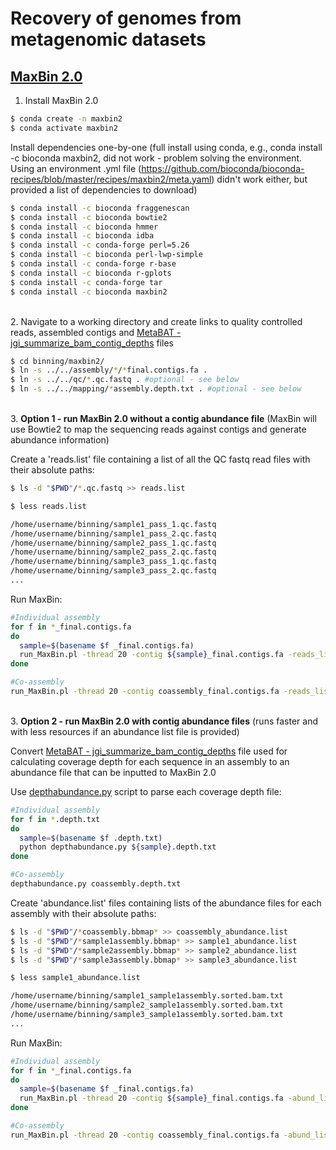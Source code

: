 # Recovery of genomes from metagenomic datasets

## [MaxBin 2.0](https://academic.oup.com/bioinformatics/article/32/4/605/1744462?login=true)

1. Install MaxBin 2.0

```bash
$ conda create -n maxbin2
$ conda activate maxbin2
```

Install dependencies one-by-one (full install using conda, e.g., conda install -c bioconda maxbin2, did not work - problem solving the environment. Using an environment .yml file (https://github.com/bioconda/bioconda-recipes/blob/master/recipes/maxbin2/meta.yaml) didn't work either, but provided a list of dependencies to download)

```bash
$ conda install -c bioconda fraggenescan
$ conda install -c bioconda bowtie2
$ conda install -c bioconda hmmer
$ conda install -c bioconda idba
$ conda install -c conda-forge perl=5.26
$ conda install -c bioconda perl-lwp-simple
$ conda install -c conda-forge r-base
$ conda install -c bioconda r-gplots
$ conda install -c conda-forge tar
$ conda install -c bioconda maxbin2
```

\
2. Navigate to a working directory and create links to quality controlled reads, assembled contigs and [MetaBAT - jgi_summarize_bam_contig_depths](https://bitbucket.org/berkeleylab/metabat/src/master/) files

```bash
$ cd binning/maxbin2/
$ ln -s ../../assembly/*/*final.contigs.fa .
$ ln -s ../../qc/*.qc.fastq . #optional - see below
$ ln -s ../../mapping/*assembly.depth.txt . #optional - see below
```

\
3. **Option 1 - run MaxBin 2.0 without a contig abundance file** (MaxBin will use Bowtie2 to map the sequencing reads against contigs and generate abundance information)

Create a 'reads.list' file containing a list of all the QC fastq read files with their absolute paths:

```bash
$ ls -d "$PWD"/*.qc.fastq >> reads.list
```

```bash
$ less reads.list

/home/username/binning/sample1_pass_1.qc.fastq
/home/username/binning/sample1_pass_2.qc.fastq
/home/username/binning/sample2_pass_1.qc.fastq
/home/username/binning/sample2_pass_2.qc.fastq
/home/username/binning/sample3_pass_1.qc.fastq
/home/username/binning/sample3_pass_2.qc.fastq
...
```

Run MaxBin:
```bash
#Individual assembly
for f in *_final.contigs.fa
do 
  sample=$(basename $f _final.contigs.fa)
  run_MaxBin.pl -thread 20 -contig ${sample}_final.contigs.fa -reads_list reads.list -out ${sample} >& ${sample}.maxbin2.log.txt
done

#Co-assembly
run_MaxBin.pl -thread 20 -contig coassembly_final.contigs.fa -reads_list reads.list -out coassembly >& coassembly.maxbin2.log.txt
```

\
3. **Option 2 - run MaxBin 2.0 with contig abundance files** (runs faster and with less resources if an abundance list file is provided)

Convert [MetaBAT - jgi_summarize_bam_contig_depths](https://bitbucket.org/berkeleylab/metabat/src/master/) file used for calculating coverage depth for each sequence in an assembly to an abundance file that can be inputted to MaxBin 2.0

Use [depthabundance.py](https://github.com/dgittins/Metagenomics/blob/main/bin/depthabundance.py) script to parse each coverage depth file:

```bash
#Individual assembly
for f in *.depth.txt
do 
  sample=$(basename $f .depth.txt)
  python depthabundance.py ${sample}.depth.txt
done

#Co-assembly
depthabundance.py coassembly.depth.txt
```

Create 'abundance.list' files containing lists of the abundance files for each assembly with their absolute paths:

```bash
$ ls -d "$PWD"/*coassembly.bbmap* >> coassembly_abundance.list
$ ls -d "$PWD"/*sample1assembly.bbmap* >> sample1_abundance.list
$ ls -d "$PWD"/*sample2assembly.bbmap* >> sample2_abundance.list
$ ls -d "$PWD"/*sample3assembly.bbmap* >> sample3_abundance.list
```

```bash
$ less sample1_abundance.list

/home/username/binning/sample1_sample1assembly.sorted.bam.txt
/home/username/binning/sample2_sample1assembly.sorted.bam.txt
/home/username/binning/sample3_sample1assembly.sorted.bam.txt
...
```

Run MaxBin:
```bash
#Individual assembly
for f in *_final.contigs.fa
do 
  sample=$(basename $f _final.contigs.fa)
  run_MaxBin.pl -thread 20 -contig ${sample}_final.contigs.fa -abund_list ${sample}_abundance.list -out ${sample} >& ${sample}.maxbin2wdepth.log.txt
done

#Co-assembly
run_MaxBin.pl -thread 20 -contig coassembly_final.contigs.fa -abund_list coassembly_abundance.list -out coassembly >& coassembly.maxbin2wdepth.log.txt
```

